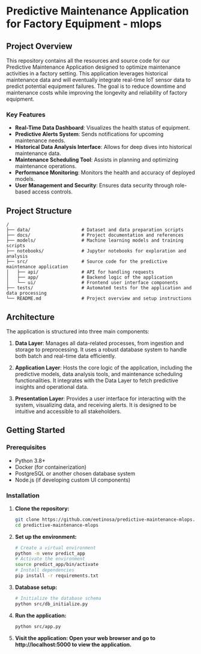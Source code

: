 # Predictive Maintenance Application for Factory Equipment - mlops

## Project Overview

This repository contains all the resources and source code for our Predictive Maintenance Application designed to optimize maintenance activities in a factory setting. This application leverages historical maintenance data and will eventually integrate real-time IoT sensor data to predict potential equipment failures. The goal is to reduce downtime and maintenance costs while improving the longevity and reliability of factory equipment.

### Key Features
- **Real-Time Data Dashboard**: Visualizes the health status of equipment.
- **Predictive Alerts System**: Sends notifications for upcoming maintenance needs.
- **Historical Data Analysis Interface**: Allows for deep dives into historical maintenance data.
- **Maintenance Scheduling Tool**: Assists in planning and optimizing maintenance operations.
- **Performance Monitoring**: Monitors the health and accuracy of deployed models.
- **User Management and Security**: Ensures data security through role-based access controls.

## Project Structure

```plaintext
/
├── data/                   # Dataset and data preparation scripts
├── docs/                   # Project documentation and references
├── models/                 # Machine learning models and training scripts
├── notebooks/              # Jupyter notebooks for exploration and analysis
├── src/                    # Source code for the predictive maintenance application
│   ├── api/                # API for handling requests
│   ├── app/                # Backend logic of the application
│   └── ui/                 # Frontend user interface components
├── tests/                  # Automated tests for the application and data processing
└── README.md               # Project overview and setup instructions

```

## Architecture

The application is structured into three main components:

1. **Data Layer**: Manages all data-related processes, from ingestion and storage to preprocessing. It uses a robust database system to handle both batch and real-time data efficiently.

2. **Application Layer**: Hosts the core logic of the application, including the predictive models, data analysis tools, and maintenance scheduling functionalities. It integrates with the Data Layer to fetch predictive insights and operational data.

3. **Presentation Layer**: Provides a user interface for interacting with the system, visualizing data, and receiving alerts. It is designed to be intuitive and accessible to all stakeholders.

## Getting Started

### Prerequisites
- Python 3.8+
- Docker (for containerization)
- PostgreSQL or another chosen database system
- Node.js (if developing custom UI components)

### Installation

1. **Clone the repository:**
   ```bash
   git clone https://github.com/eetinosa/predictive-maintenance-mlops.git
   cd predictive-maintenance-mlops
   ```
2.  **Set up the environment:**
    ```bash
    # Create a virtual environment
    python -m venv predict_app
    # Activate the environment
    source predict_app/bin/activate
    # Install dependencies
    pip install -r requirements.txt
    ```
3. **Database setup:**
    ```bash
    # Initialize the database schema
    python src/db_initialize.py
     ```

4. **Run the application:**
    ```bash
    python src/app.py
    ```

5.  **Visit the application: Open your web browser and go to http://localhost:5000 to view the application.**
